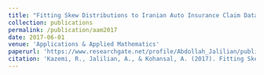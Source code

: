 ```yaml
---
title: "Fitting Skew Distributions to Iranian Auto Insurance Claim Data"
collection: publications
permalink: /publication/aam2017
date: 2017-06-01
venue: 'Applications & Applied Mathematics'
paperurl: 'https://www.researchgate.net/profile/Abdollah_Jalilian/publication/322083376_Fitting_Skew_Distributions_to_Iranian_Auto_Insurance_Claim_Data/links/5a43a4c5458515f6b052be98/Fitting-Skew-Distributions-to-Iranian-Auto-Insurance-Claim-Data.pdf'
citation: 'Kazemi, R., Jalilian, A., & Kohansal, A. (2017). Fitting Skew Distributions to Iranian Auto Insurance Claim Data. <i>Applications & Applied Mathematics</i>, 12(2).'
---
```

